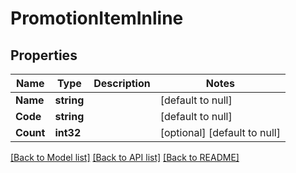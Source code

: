 # PromotionItemInline

## Properties
Name | Type | Description | Notes
------------ | ------------- | ------------- | -------------
**Name** | **string** |  | [default to null]
**Code** | **string** |  | [default to null]
**Count** | **int32** |  | [optional] [default to null]

[[Back to Model list]](../README.md#documentation-for-models) [[Back to API list]](../README.md#documentation-for-api-endpoints) [[Back to README]](../README.md)

